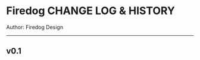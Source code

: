 # Firedog CHANGE LOG & HISTORY

Author: Firedog Design

*******************************************************************

**v0.1**
- 

